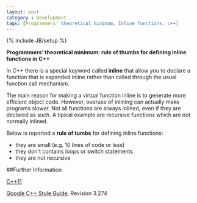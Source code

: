 ```yaml
---
layout: post
category : Development
tags: [Programmers' theoretical minimum, Inline functions, c++]
---
```

{% include JB/setup %}

**Programmers’ theoretical minimum: rule of thumbs for defining inline functions in C++**

<!--more-->

In C++ there is a special keyword called **inline** that allow you to declare a function that is expanded inline rather than called through the usual function call mechanism.

The main reason for making a virtual function inline is to generate more efficient object code. However, overuse of inlining can actually make programs slower. Not all functions are always inlined, even if they are declared as such. A tipical example are recursive functions which are not normally inlined. 

Below is reported a **rule of tumbs** for defining inline functions:

* they are small (e.g. 10 lines of code or less)
* they don't contains loops or switch statements
* they are not recursive


##Further Information

[C++11](http://en.wikipedia.org/wiki/C%2B%2B11)

[Google C++ Style Guide](http://google-styleguide.googlecode.com/svn/trunk/cppguide.xml), Revision 3.274


